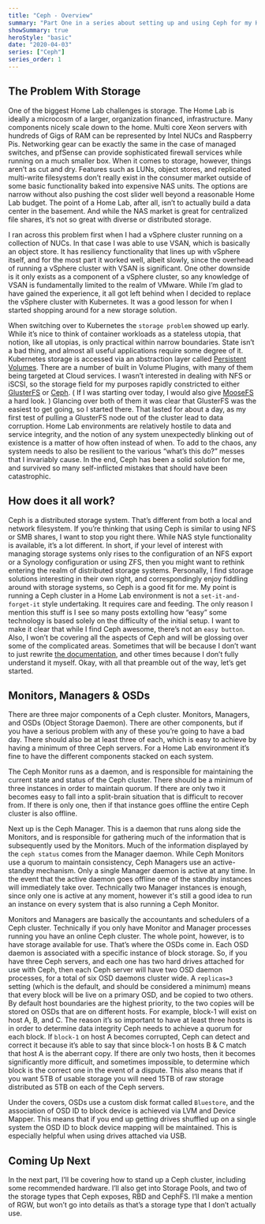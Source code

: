 ```yaml
---
title: "Ceph - Overview"
summary: "Part One in a series about setting up and using Ceph for my Home Lab environment."
showSummary: true
heroStyle: "basic"
date: "2020-04-03"
series: ["Ceph"]
series_order: 1
---
```


##  The Problem With Storage


One of the biggest Home Lab challenges is storage. The Home Lab is ideally a microcosm of a larger, organization financed, infrastructure. Many components nicely scale down to the home. Multi core Xeon servers with hundreds of Gigs of RAM can be represented by Intel NUCs and Raspberry Pis. Networking gear can be exactly the same in the case of managed switches, and pfSense can provide sophisticated firewall services while running on a much smaller box. When it comes to storage, however, things aren’t as cut and dry. Features such as LUNs, object stores, and replicated multi-write filesystems don’t really exist in the consumer market outside of some basic functionality baked into expensive NAS units. The options are narrow without also pushing the cost slider well beyond a reasonable Home Lab budget. The point of a Home Lab, after all, isn’t to actually build a data center in the basement. And while the NAS market is great for centralized file shares, it’s not so great with diverse or distributed storage.


I ran across this problem first when I had a vSphere cluster running on a collection of NUCs. In that case I was able to use VSAN, which is basically an object store. It has resiliency functionality that lines up with vSphere itself, and for the most part it worked well, albeit slowly, since the overhead of running a vSphere cluster with VSAN is significant. One other downside is it only exists as a component of a vSphere cluster, so any knowledge of VSAN is fundamentally limited to the realm of VMware. While I’m glad to have gained the experience, it all got left behind when I decided to replace the vSphere cluster with Kubernetes. It was a good lesson for when I started shopping around for a new storage solution.


When switching over to Kubernetes the `storage problem` showed up early. While it’s nice to think of container workloads as a stateless utopia, that notion, like all utopias, is only practical within narrow boundaries. State isn’t a bad thing, and almost all useful applications require some degree of it. Kubernetes storage is accessed via an abstraction layer called [Persistent Volumes](https://kubernetes.io/docs/concepts/storage/persistent-volumes/). There are a number of built in Volume Plugins, with many of them being targeted at Cloud services. I wasn’t interested in dealing with NFS or iSCSI, so the storage field for my purposes rapidly constricted to either [GlusterFS](https://www.gluster.org/) or [Ceph](https://ceph.io/). ( If I was starting over today, I would also give [MooseFS](https://moosefs.com/) a hard look. ) Glancing over both of them it was clear that GlusterFS was the easiest to get going, so I started there. That lasted for about a day, as my first test of pulling a GlusterFS node out of the cluster lead to data corruption. Home Lab environments are relatively hostile to data and service integrity, and the notion of any system unexpectedly blinking out of existence is a matter of how often instead of when. To add to the chaos, any system needs to also be resilient to the various “what’s this do?” messes that I invariably cause. In the end, Ceph has been a solid solution for me, and survived so many self-inflicted mistakes that should have been catastrophic.

## How does it all work?


Ceph is a distributed storage system. That’s different from both a local and network filesystem. If you’re thinking that using Ceph is similar to using NFS or SMB shares, I want to stop you right there. While NAS style functionality is available, it’s a lot different. In short, if your level of interest with managing storage systems only rises to the configuration of an NFS export or a Synology configuration or using ZFS, then you might want to rethink entering the realm of distributed storage systems. Personally, I find storage solutions interesting in their own right, and correspondingly enjoy fiddling around with storage systems, so Ceph is a good fit for me. My point is running a Ceph cluster in a Home Lab environment is not a `set-it-and-forget-it` style undertaking. It requires care and feeding. The only reason I mention this stuff is I see so many posts extolling how “easy” some technology is based solely on the difficulty of the initial setup. I want to make it clear that while I find Ceph awesome, there’s not an `easy button`. Also, I won’t be covering all the aspects of Ceph and will be glossing over some of the complicated areas. Sometimes that will be because I don’t want to just rewrite [the documentation](https://docs.ceph.com/docs/master/), and other times because I don’t fully understand it myself. Okay, with all that preamble out of the way, let’s get started.

## Monitors, Managers & OSDs


There are three major components of a Ceph cluster. Monitors, Managers, and OSDs (Object Storage Daemon). There are other components, but if you have a serious problem with any of these you’re going to have a bad day. There should also be at least three of each, which is easy to achieve by having a minimum of three Ceph servers. For a Home Lab environment it’s fine to have the different components stacked on each system.


The Ceph Monitor runs as a daemon, and is responsible for maintaining the current state and status of the Ceph cluster. There should be a minimum of three instances in order to maintain quorum. If there are only two it becomes easy to fall into a split-brain situation that is difficult to recover from. If there is only one, then if that instance goes offline the entire Ceph cluster is also offline.


Next up is the Ceph Manager. This is a daemon that runs along side the Monitors, and is responsible for gathering much of the information that is subsequently used by the Monitors. Much of the information displayed by the `ceph status` comes from the Manager daemon. While Ceph Monitors use a quorum to maintain consistency, Ceph Managers use an active-standby mechanism. Only a single Manager daemon is active at any time. In the event that the active daemon goes offline one of the standby instances will immediately take over. Technically two Manager instances is enough, since only one is active at any moment, however it's still a good idea to run an instance on every system that is also running a Ceph Monitor.


Monitors and Managers are basically the accountants and schedulers of a Ceph cluster. Technically if you only have Monitor and Manager processes running you have an online Ceph cluster. The whole point, however, is to have storage available for use. That’s where the OSDs come in. Each OSD daemon is associated with a specific instance of block storage. So, if you have three Ceph servers, and each one has two hard drives attached for use with Ceph, then each Ceph server will have two OSD daemon processes, for a total of six OSD daemons cluster wide. A `replicas=3` setting (which is the default, and should be considered a minimum) means that every block will be live on a primary OSD, and be copied to two others. By default host boundaries are the highest priority, to the two copies will be stored on OSDs that are on different hosts. For example, block-1 will exist on host A, B, and C. The reason it’s so important to have at least three hosts is in order to determine data integrity Ceph needs to achieve a quorum for each block. If `block-1` on host A becomes corrupted, Ceph can detect and correct it because it’s able to say that since block-1 on hosts B & C match that host A is the aberrant copy. If there are only two hosts, then it becomes significantly more difficult, and sometimes impossible, to determine which block is the correct one in the event of a dispute. This also means that if you want 5TB of usable storage you will need 15TB of raw storage distributed as 5TB on each of the Ceph servers.


Under the covers, OSDs use a custom disk format called `Bluestore`, and the association of OSD ID to block device is achieved via LVM and Device Mapper. This means that if you end up getting drives shuffled up on a single system the OSD ID to block device mapping will be maintained. This is especially helpful when using drives attached via USB.


## Coming Up Next


In the next part, I’ll be covering how to stand up a Ceph cluster, including some recommended hardware. I’ll also get into Storage Pools, and two of the storage types that Ceph exposes, RBD and CephFS. I’ll make a mention of RGW, but won’t go into details as that’s a storage type that I don’t actually use.

